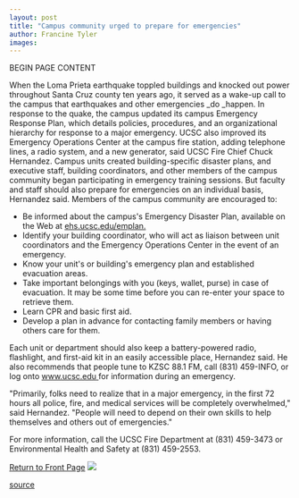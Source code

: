 ```yaml
---
layout: post
title: "Campus community urged to prepare for emergencies"
author: Francine Tyler
images:
---
```


BEGIN PAGE CONTENT

When the Loma Prieta earthquake toppled buildings and knocked out power throughout Santa Cruz county ten years ago, it served as a wake-up call to the campus that earthquakes and other emergencies _do _happen. In response to the quake, the campus updated its campus Emergency Response Plan, which details policies, procedures, and an organizational hierarchy for response to a major emergency. UCSC also improved its Emergency Operations Center at the campus fire station, adding telephone lines, a radio system, and a new generator, said UCSC Fire Chief Chuck Hernandez. Campus units created building-specific disaster plans, and executive staff, building coordinators, and other members of the campus community began participating in emergency training sessions. But faculty and staff should also prepare for emergencies on an individual basis, Hernandez said. Members of the campus community are encouraged to:

* Be informed about the campus's Emergency Disaster Plan, available on the Web at [ehs.ucsc.edu/emplan.][1]
* Identify your building coordinator, who will act as liaison between unit coordinators and the Emergency Operations Center in the event of an emergency.
* Know your unit's or building's emergency plan and established evacuation areas.
* Take important belongings with you (keys, wallet, purse) in case of evacuation. It may be some time before you can re-enter your space to retrieve them.
* Learn CPR and basic first aid.
* Develop a plan in advance for contacting family members or having others care for them.

Each unit or department should also keep a battery-powered radio, flashlight, and first-aid kit in an easily accessible place, Hernandez said. He also recommends that people tune to KZSC 88.1 FM, call (831) 459-INFO, or log onto [www.ucsc.edu ][2]for information during an emergency.   
  
"Primarily, folks need to realize that in a major emergency, in the first 72 hours all police, fire, and medical services will be completely overwhelmed," said Hernandez. "People will need to depend on their own skills to help themselves and others out of emergencies."  
  
For more information, call the UCSC Fire Department at (831) 459-3473 or Environmental Health and Safety at (831) 459-2553.  
  
  
[Return to Front Page][3] ![ ][4]

[1]: http://ehs.ucsc.edu/emplan/
[2]: http://www.ucsc.edu
[3]: ../../index.html
[4]: ../../images/trans.gif

[source](http://www1.ucsc.edu/currents/99-00/11-08/emergency.html "Permalink to emergency")
